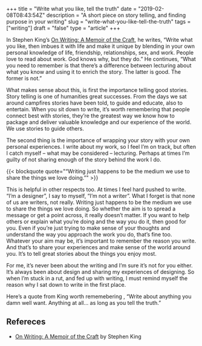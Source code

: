 +++
title = "Write what you like, tell the truth"
date = "2019-02-08T08:43:54Z"
description = "A short piece on story telling, and finding purpose in your writing"
slug = "write-what-you-like-tell-the-truth"
tags = ["writing"]
draft = "false"
type = "article"
+++

In Stephen King’s [On Writing: A Memoir of the Craft](https://www.goodreads.com/book/show/10569.On_Writing), he writes, “Write what you like, then imbues it with life and make it unique by blending in your own personal knowledge of life, friendship, relationships, sex, and work. People love to read about work. God knows why, but they do.” He continues, “What you need to remember is that there’s a difference between lecturing about what you know and using it to enrich the story. The latter is good. The former is not.”

What makes sense about this, is first the importance telling good stories. Story telling is one of humanities great successes. From the days we sat around campfires stories have been told, to guide and educate, also to entertain. When you sit down to write, it’s worth remembering that people connect best with stories, they’re the greatest way we know how to package and deliver valuable knowledge and our experience of the world. We use stories to guide others. 

The second thing is the importance of wrapping your story with your own personal experiences. I write about my work, so I feel I’m on track, but often I catch myself – what may be considered – lecturing. Perhaps at times I’m guilty of not sharing enough of the story behind the work I do.

{{< blockquote quote="“Writing just happens to be the medium we use to share the things we love doing.”" >}}

This is helpful in other respects too. At times I feel hard pushed to write. “I’m a designer”, I say to myself, “I’m not a writer”. What I forget is that none of us are writers, not really. Writing just happens to be the medium we use to share the things we love doing. So whether the aim is to spread a message or get a point across, it really doesn’t matter. If you want to help others or explain what you’re doing and the way you do it, then good for you. Even if you’re just trying to make sense of your thoughts and understand the way you approach the work you do, that’s fine too. Whatever your aim may be, it’s important to remember the reason you write. And that’s to share your experiences and make sense of the world around you. It’s to tell great stories about the things you enjoy most. 

For me, it’s never been about the writing and I’m sure it’s not for you either. It’s always been about design and sharing my experiences of designing. So when I’m stuck in a rut, and fed up with writing, I must remind myself the reason why I sat down to write in the first place.

Here’s a quote from King worth rememebering , “Write about anything you damn well want. Anything at all… as long as you tell the truth.”

## Refereces 

- [On Writing: A Memoir of the Craft](https://www.goodreads.com/book/show/10569.On_Writing) by Stephen King
